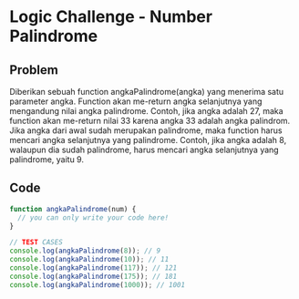 # Logic Challenge - Number Palindrome

## Problem

Diberikan sebuah function angkaPalindrome(angka) yang menerima satu parameter angka. Function akan me-return angka selanjutnya yang mengandung nilai angka palindrome. Contoh, jika angka adalah 27, maka function akan me-return nilai 33 karena angka 33 adalah angka palindrom. Jika angka dari awal sudah merupakan palindrome, maka function harus mencari angka selanjutnya yang palindrome. Contoh, jika angka adalah 8, walaupun dia sudah palindrome, harus mencari angka selanjutnya yang palindrome, yaitu 9.

## Code

```JavaScript
function angkaPalindrome(num) {
  // you can only write your code here!
}

// TEST CASES
console.log(angkaPalindrome(8)); // 9
console.log(angkaPalindrome(10)); // 11
console.log(angkaPalindrome(117)); // 121
console.log(angkaPalindrome(175)); // 181
console.log(angkaPalindrome(1000)); // 1001
```
